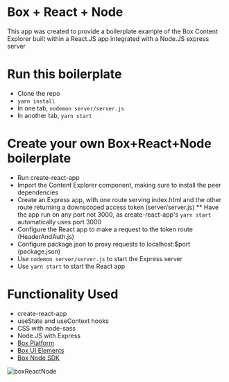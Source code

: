 # Box + React + Node
This app was created to provide a boilerplate example of the Box Content Explorer built within a React.JS app integrated with a Node.JS express server

# Run this boilerplate
* Clone the repo
* `yarn install`
* In one tab, `nodemon server/server.js`
* In another tab, `yarn start`

# Create your own Box+React+Node boilerplate
* Run create-react-app
* Import the Content Explorer component, making sure to install the peer dependencies
* Create an Express app, with one route serving index.html and the other route returning a downscoped access token (server/server.js)
** Have the app run on any port not 3000, as create-react-app's `yarn start` automatically uses port 3000
* Configure the React app to make a request to the token route (HeaderAndAuth.js)
* Configure package.json to proxy requests to localhost:$port (package.json)
* Use `nodemon server/server.js` to start the Express server
* Use `yarn start` to start the React app

# Functionality Used
* create-react-app
* useState and useContext hooks
* CSS with node-sass
* Node.JS with Express
* [Box Platform](https://developer.box.com)
* [Box UI Elements](https://github.com/box/box-ui-elements)
* [Box Node SDK](https://github.com/box/box-node-sdk)

![boxReactNode](./screenshots/boxReactNode.gif)
